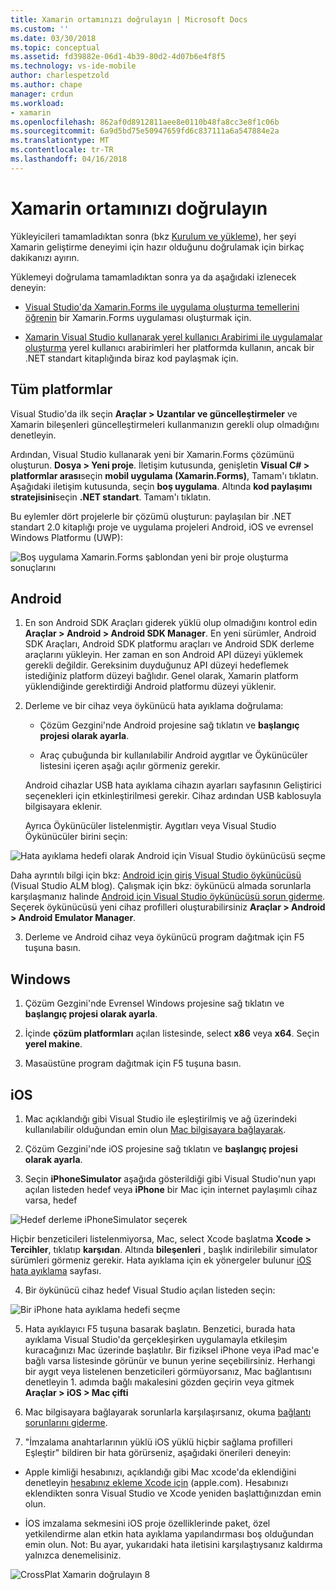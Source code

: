 ```yaml
---
title: Xamarin ortamınızı doğrulayın | Microsoft Docs
ms.custom: ''
ms.date: 03/30/2018
ms.topic: conceptual
ms.assetid: fd39882e-06d1-4b39-80d2-4d07b6e4f8f5
ms.technology: vs-ide-mobile
author: charlespetzold
ms.author: chape
manager: crdun
ms.workload:
- xamarin
ms.openlocfilehash: 862af0d8912811aee8e0110b48fa8cc3e8f1c06b
ms.sourcegitcommit: 6a9d5bd75e50947659fd6c837111a6a547884e2a
ms.translationtype: MT
ms.contentlocale: tr-TR
ms.lasthandoff: 04/16/2018
---
```

# <a name="verify-your-xamarin-environment"></a>Xamarin ortamınızı doğrulayın

Yükleyicileri tamamladıktan sonra (bkz [Kurulum ve yükleme](../cross-platform/setup-and-install.md)), her şeyi Xamarin geliştirme deneyimi için hazır olduğunu doğrulamak için birkaç dakikanızı ayırın.  
  
 Yüklemeyi doğrulama tamamladıktan sonra ya da aşağıdaki izlenecek deneyin:  
  
-   [Visual Studio'da Xamarin.Forms ile uygulama oluşturma temellerini öğrenin](../cross-platform/learn-app-building-basics-with-xamarin-forms-in-visual-studio.md) bir Xamarin.Forms uygulaması oluşturmak için.
  
-   [Xamarin Visual Studio kullanarak yerel kullanıcı Arabirimi ile uygulamalar oluşturma](../cross-platform/build-apps-with-native-ui-using-xamarin-in-visual-studio.md) yerel kullanıcı arabirimleri her platformda kullanın, ancak bir .NET standart kitaplığında biraz kod paylaşmak için.
  
## <a name="all-platforms"></a>Tüm platformlar 
 
Visual Studio'da ilk seçin **Araçlar > Uzantılar ve güncelleştirmeler** ve Xamarin bileşenleri güncelleştirmeleri kullanmanızın gerekli olup olmadığını denetleyin.  
  
Ardından, Visual Studio kullanarak yeni bir Xamarin.Forms çözümünü oluşturun. **Dosya > Yeni proje**. İletişim kutusunda, genişletin **Visual C# > platformlar arası**seçin **mobil uygulama (Xamarin.Forms)**, Tamam'ı tıklatın. Aşağıdaki iletişim kutusunda, seçin **boş uygulama**. Altında **kod paylaşımı stratejisini**seçin **.NET standart**. Tamam'ı tıklatın.

Bu eylemler dört projelerle bir çözümü oluşturun: paylaşılan bir .NET standart 2.0 kitaplığı proje ve uygulama projeleri Android, iOS ve evrensel Windows Platformu (UWP):  
  
![Boş uygulama Xamarin.Forms şablondan yeni bir proje oluşturma sonuçlarını](../cross-platform/media/crossplat-xamarin-verify-1.png "CrossPlat Xamarin doğrula 1")  
   
## <a name="android"></a>Android  
  
1. En son Android SDK Araçları giderek yüklü olup olmadığını kontrol edin **Araçlar > Android > Android SDK Manager**. En yeni sürümler, Android SDK Araçları, Android SDK platformu araçları ve Android SDK derleme araçlarını yükleyin. Her zaman en son Android API düzeyi yüklemek gerekli değildir. Gereksinim duyduğunuz API düzeyi hedeflemek istediğiniz platform düzeyi bağlıdır. Genel olarak, Xamarin platform yüklendiğinde gerektirdiği Android platformu düzeyi yüklenir.  
  
2.  Derleme ve bir cihaz veya öykünücü hata ayıklama doğrulama:  
  
    -   Çözüm Gezgini'nde Android projesine sağ tıklatın ve **başlangıç projesi olarak ayarla**.  
  
    -   Araç çubuğunda bir kullanılabilir Android aygıtlar ve Öykünücüler listesini içeren aşağı açılır görmeniz gerekir. 
    
    Android cihazlar USB hata ayıklama cihazın ayarları sayfasının Geliştirici seçenekleri için etkinleştirilmesi gerekir. Cihaz ardından USB kablosuyla bilgisayara eklenir. 
    
    Ayrıca Öykünücüler listelenmiştir. Aygıtları veya Visual Studio Öykünücüler birini seçin:

  ![Hata ayıklama hedefi olarak Android için Visual Studio öykünücüsü seçme](../cross-platform/media/crossplat-xamarin-verify-3.png "CrossPlat Xamarin doğrulayın 3")  
  
  Daha ayrıntılı bilgi için bkz: [Android için giriş Visual Studio öykünücüsü](http://blogs.msdn.com/b/visualstudioalm/archive/2014/11/12/introducing-visual-studio-s-emulator-for-android.aspx) (Visual Studio ALM blog). Çalışmak için bkz: öykünücü almada sorunlarla karşılaşmanız halinde [Android için Visual Studio öykünücüsü sorun giderme](../cross-platform/troubleshooting-the-visual-studio-emulator-for-android.md). Seçerek öykünücüsü yeni cihaz profilleri oluşturabilirsiniz **Araçlar > Android > Android Emulator Manager**.  
  
3. Derleme ve Android cihaz veya öykünücü program dağıtmak için F5 tuşuna basın.
  
## <a name="windows"></a>Windows 
  
1.  Çözüm Gezgini'nde Evrensel Windows projesine sağ tıklatın ve **başlangıç projesi olarak ayarla**.  

2.  İçinde **çözüm platformları** açılan listesinde, select **x86** veya **x64**. Seçin **yerel makine**.

3.  Masaüstüne program dağıtmak için F5 tuşuna basın.
  
## <a name="ios"></a>iOS  
  
1.  Mac açıklandığı gibi Visual Studio ile eşleştirilmiş ve ağ üzerindeki kullanılabilir olduğundan emin olun [Mac bilgisayara bağlayarak](/xamarin/ios/get-started/installation/windows/connecting-to-mac/).  
  
2.  Çözüm Gezgini'nde iOS projesine sağ tıklatın ve **başlangıç projesi olarak ayarla**.  
  
3.  Seçin **iPhoneSimulator** aşağıda gösterildiği gibi Visual Studio'nun yapı açılan listeden hedef veya **iPhone** bir Mac için internet paylaşımlı cihaz varsa, hedef   
  
 ![Hedef derleme iPhoneSimulator seçerek](../cross-platform/media/crossplat-xamarin-verify-5.png "CrossPlat Xamarin 5 doğrulayın") 

 Hiçbir benzeticileri listelenmiyorsa, Mac, select Xcode başlatma **Xcode > Tercihler**, tıklatıp **karşıdan**. Altında **bileşenleri** , başlık indirilebilir simulator sürümleri görmeniz gerekir. Hata ayıklama için ek yönergeler bulunur [iOS hata ayıklama](/xamarin/ios/deploy-test/debugging-in-xamarin-ios/?tabs=vsmac#Debugging_on_the_Simulator) sayfası.
  
4.  Bir öykünücü cihaz hedef Visual Studio açılan listeden seçin:

 ![Bir iPhone hata ayıklama hedefi seçme](../cross-platform/media/crossplat-xamarin-verify-6.png "CrossPlat Xamarin 6 doğrulayın")

5. Hata ayıklayıcı F5 tuşuna basarak başlatın. Benzetici, burada hata ayıklama Visual Studio'da gerçekleşirken uygulamayla etkileşim kuracağınızı Mac üzerinde başlatılır. Bir fiziksel iPhone veya iPad mac'e bağlı varsa listesinde görünür ve bunun yerine seçebilirsiniz. Herhangi bir aygıt veya listelenen benzeticileri görmüyorsanız, Mac bağlantısını denetleyin 1. adımda bağlı makalesini gözden geçirin veya gitmek **Araçlar > iOS > Mac çifti**  
  
6.  Mac bilgisayara bağlayarak sorunlarla karşılaşırsanız, okuma [bağlantı sorunlarını giderme](/xamarin/ios/get-started/installation/windows/connecting-to-mac/troubleshooting/).  
  
7.  "İmzalama anahtarlarının yüklü iOS yüklü hiçbir sağlama profilleri Eşleştir" bildiren bir hata görürseniz, aşağıdaki önerileri deneyin:  
  
  - Apple kimliği hesabınızı, açıklandığı gibi Mac xcode'da eklendiğini denetleyin [hesabınız ekleme Xcode için](https://developer.apple.com/library/content/documentation/IDEs/Conceptual/AppStoreDistributionTutorial/AddingYourAccounttoXcode/AddingYourAccounttoXcode.html#//apple_ref/doc/uid/TP40013839-CH40-SW1) (apple.com).  Hesabınızı eklendikten sonra Visual Studio ve Xcode yeniden başlattığınızdan emin olun.  
    
  - İOS imzalama sekmesini iOS proje özelliklerinde paket, özel yetkilendirme alan etkin hata ayıklama yapılandırması boş olduğundan emin olun.  Not: Bu ayar, yukarıdaki hata iletisini karşılaştıysanız kaldırma yalnızca denemelisiniz.  
  
  ![CrossPlat Xamarin doğrulayın 8](../cross-platform/media/crossplat-xamarin-verify-8.png "CrossPlat Xamarin 8 doğrulayın")  
